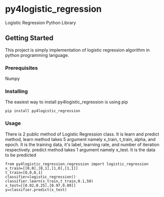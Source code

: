# py4logistic_regression

Logistic Regression Python Library

## Getting Started

This project is simply implementation of logistic regression algorithm in python programming language.

### Prerequisites

Numpy


### Installing

The easiest way to install py4logistic_regression is using pip

```
pip install py4logistic_regression
```

### Usage
There is 2 public method of Logistic Regression class. It is learn and predict method, learn method takes 5 argument namely x_train, t_train, alpha, and epoch. It is the training data, it's label, learning rate, and number of iteration respectively. predict method takes 1 argument namely x_test. It is the data to be predicted
```
from py4logistic_regression.regression import logistic_regression
x_train=[[0,0],[0,1],[1,0],[1,1]]
t_train=[0,0,0,1]
classifier=logistic_regression()
classifier.learn(x_train,t_train,0.1,50)
x_test=[[0.02,0.25],[0.97,0.89]]
y=classifier.predict(x_test)
```
